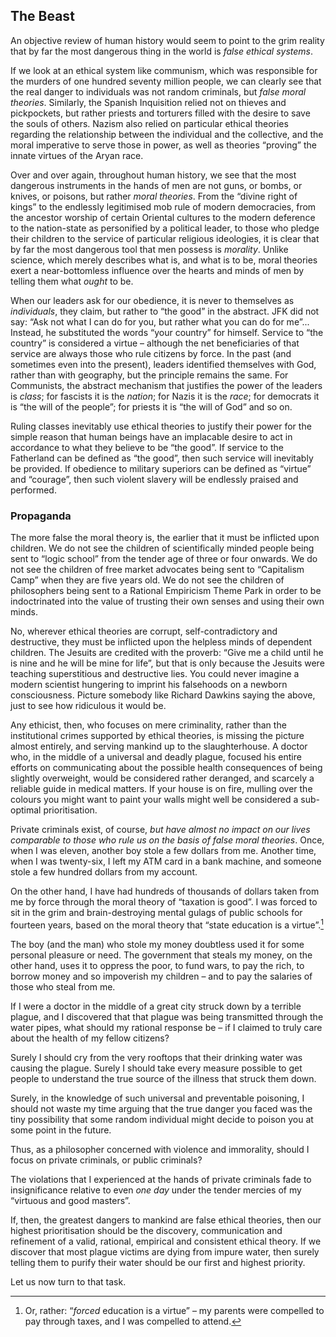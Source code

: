 ## The Beast

An objective review of human history would seem to point to the grim reality that by far the most dangerous thing in the world is *false ethical systems*.

If we look at an ethical system like communism, which was responsible for the murders of one hundred seventy million people, we can clearly see that the real danger to individuals was not random criminals, but *false moral theories*. Similarly, the Spanish Inquisition relied not on thieves and pickpockets, but rather priests and torturers filled with the desire to save the souls of others. Nazism also relied on particular ethical theories regarding the relationship between the individual and the collective, and the moral imperative to serve those in power, as well as theories “proving” the innate virtues of the Aryan race.

Over and over again, throughout human history, we see that the most dangerous instruments in the hands of men are not guns, or bombs, or knives, or poisons, but rather *moral theories*. From the “divine right of kings” to the endlessly legitimised mob rule of modern democracies, from the ancestor worship of certain Oriental cultures to the modern deference to the nation-state as personified by a political leader, to those who pledge their children to the service of particular religious ideologies, it is clear that by far the most dangerous tool that men possess is *morality*. Unlike science, which merely describes what is, and what is to be, moral theories exert a near-bottomless influence over the hearts and minds of men by telling them what *ought* to be.

When our leaders ask for our obedience, it is never to themselves as *individuals*, they claim, but rather to “the good” in the abstract. JFK did not say: “Ask not what I can do for you, but rather what you can do for me”... Instead, he substituted the words “your country” for himself. Service to “the country” is considered a virtue – although the net beneficiaries of that service are always those who rule citizens by force. In the past (and sometimes even into the present), leaders identified themselves with God, rather than with geography, but the principle remains the same. For Communists, the abstract mechanism that justifies the power of the leaders is *class*; for fascists it is the *nation*; for Nazis it is the *race*; for democrats it is “the will of the people”; for priests it is “the will of God” and so on.

Ruling classes inevitably use ethical theories to justify their power for the simple reason that human beings have an implacable desire to act in accordance to what they believe to be “the good”. If service to the Fatherland can be defined as “the good”, then such service will inevitably be provided. If obedience to military superiors can be defined as “virtue” and “courage”, then such violent slavery will be endlessly praised and performed. 

### Propaganda

The more false the moral theory is, the earlier that it must be inflicted upon children. We do not see the children of scientifically minded people being sent to “logic school” from the tender age of three or four onwards. We do not see the children of free market advocates being sent to “Capitalism Camp” when they are five years old. We do not see the children of philosophers being sent to a Rational Empiricism Theme Park in order to be indoctrinated into the value of trusting their own senses and using their own minds.

No, wherever ethical theories are corrupt, self-contradictory and destructive, they must be inflicted upon the helpless minds of dependent children. The Jesuits are credited with the proverb: “Give me a child until he is nine and he will be mine for life”, but that is only because the Jesuits were teaching superstitious and destructive lies. You could never imagine a modern scientist hungering to imprint his falsehoods on a newborn consciousness. Picture somebody like Richard Dawkins saying the above, just to see how ridiculous it would be.

Any ethicist, then, who focuses on mere criminality, rather than the institutional crimes supported by ethical theories, is missing the picture almost entirely, and serving mankind up to the slaughterhouse. A doctor who, in the middle of a universal and deadly plague, focused his entire efforts on communicating about the possible health consequences of being slightly overweight, would be considered rather deranged, and scarcely a reliable guide in medical matters. If your house is on fire, mulling over the colours you might want to paint your walls might well be considered a sub-optimal prioritisation.

Private criminals exist, of course, *but have almost no impact on our lives comparable to those who rule us on the basis of false moral theories*. Once, when I was eleven, another boy stole a few dollars from me. Another time, when I was twenty-six, I left my ATM card in a bank machine, and someone stole a few hundred dollars from my account.

On the other hand, I have had hundreds of thousands of dollars taken from me by force through the moral theory of “taxation is good”. I was forced to sit in the grim and brain-destroying mental gulags of public schools for fourteen years, based on the moral theory that “state education is a virtue”.[^12]

[^12]: Or, rather: “*forced* education is a virtue” – my parents were compelled to pay through taxes, and I was compelled to attend.

The boy (and the man) who stole my money doubtless used it for some personal pleasure or need. The government that steals my money, on the other hand, uses it to oppress the poor, to fund wars, to pay the rich, to borrow money and so impoverish my children – and to pay the salaries of those who steal from me.

If I were a doctor in the middle of a great city struck down by a terrible plague, and I discovered that that plague was being transmitted through the water pipes, what should my rational response be – if I claimed to truly care about the health of my fellow citizens?

Surely I should cry from the very rooftops that their drinking water was causing the plague. Surely I should take every measure possible to get people to understand the true source of the illness that struck them down.

Surely, in the knowledge of such universal and preventable poisoning, I should not waste my time arguing that the true danger you faced was the tiny possibility that some random individual might decide to poison you at some point in the future.

Thus, as a philosopher concerned with violence and immorality, should I focus on private criminals, or public criminals?

The violations that I experienced at the hands of private criminals fade to insignificance relative to even *one day* under the tender mercies of my “virtuous and good masters”.

If, then, the greatest dangers to mankind are false ethical theories, then our highest prioritisation should be the discovery, communication and refinement of a valid, rational, empirical and consistent ethical theory. If we discover that most plague victims are dying from impure water, then surely telling them to purify their water should be our first and highest priority.

Let us now turn to that task. 
